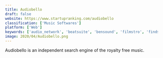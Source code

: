 ```yaml
---
title: Audiobello
draft: false 
website: https://www.startupranking.com/audiobello
classification: ['Music Softwares']
platform: ['Web']
keywords: ['audio_network', 'beatsuite', 'bensound', 'filmstro', 'findsounds', 'getty_images_music', 'jam_lamb', 'jukedeck', 'sfxsource', 'shutterstock_music', 'the_music_bed', 'unroyalty', 'vimeo_music_store', 'ccmixter', 'ezmediart']
image: 2020/04/Audiobello.png
---
```

Audiobello is an independent search engine of the royalty free music.